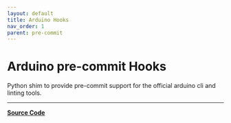 ```yaml
---
layout: default
title: Arduino Hooks
nav_order: 1
parent: pre-commit
---
```


# Arduino pre-commit Hooks

Python shim to provide pre-commit support for the official arduino cli and linting tools.

---

**[Source Code](https://github.com/CreatingNull/Arduino-Hooks)**
